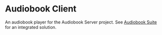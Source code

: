 # Audiobook Client

An audiobook player for the Audiobook Server project. See [Audiobook Suite](https://github.com/pfeiferj/audiobook-suite) for an integrated solution.
